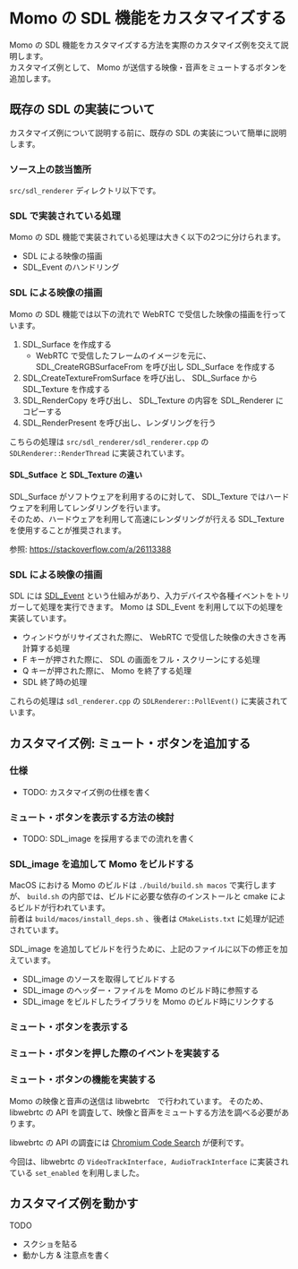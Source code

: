 # Momo の SDL 機能をカスタマイズする

Momo の SDL 機能をカスタマイズする方法を実際のカスタマイズ例を交えて説明します。  
カスタマイズ例として、 Momo が送信する映像・音声をミュートするボタンを追加します。

## 既存の SDL の実装について

カスタマイズ例について説明する前に、既存の SDL の実装について簡単に説明します。

### ソース上の該当箇所

`src/sdl_renderer` ディレクトリ以下です。

### SDL で実装されている処理

Momo の SDL 機能で実装されている処理は大きく以下の2つに分けられます。

- SDL による映像の描画
- SDL_Event のハンドリング

### SDL による映像の描画

Momo の SDL 機能では以下の流れで WebRTC で受信した映像の描画を行っています。

1. SDL_Surface を作成する
    - WebRTC で受信したフレームのイメージを元に、SDL_CreateRGBSurfaceFrom を呼び出し SDL_Surface を作成する
2. SDL_CreateTextureFromSurface を呼び出し、 SDL_Surface から SDL_Texture を作成する
3. SDL_RenderCopy を呼び出し、 SDL_Texture の内容を SDL_Renderer にコピーする
4. SDL_RenderPresent を呼び出し、レンダリングを行う 

こちらの処理は `src/sdl_renderer/sdl_renderer.cpp` の `SDLRenderer::RenderThread` に実装されています。

#### SDL_Sutface と SDL_Texture の違い

SDL_Surface がソフトウェアを利用するのに対して、 SDL_Texture ではハードウェアを利用してレンダリングを行います。  
そのため、ハードウェアを利用して高速にレンダリングが行える SDL_Texture を使用することが推奨されます。

参照: https://stackoverflow.com/a/26113388

### SDL による映像の描画

SDL には [SDL_Event](https://wiki.libsdl.org/SDL_Event) という仕組みがあり、入力デバイスや各種イベントをトリガーして処理を実行できます。
Momo は SDL_Event を利用して以下の処理を実装しています。

- ウィンドウがリサイズされた際に、 WebRTC で受信した映像の大きさを再計算する処理
- F キーが押された際に、 SDL の画面をフル・スクリーンにする処理
- Q キーが押された際に、 Momo を終了する処理
- SDL 終了時の処理

これらの処理は `sdl_renderer.cpp` の `SDLRenderer::PollEvent()` に実装されています。

## カスタマイズ例: ミュート・ボタンを追加する

### 仕様

- TODO: カスタマイズ例の仕様を書く

### ミュート・ボタンを表示する方法の検討

- TODO: SDL_image を採用するまでの流れを書く

### SDL_image を追加して Momo をビルドする

MacOS における Momo のビルドは `./build/build.sh macos` で実行しますが、 `build.sh` の内部では、ビルドに必要な依存のインストールと cmake によるビルドが行われています。  
前者は `build/macos/install_deps.sh` 、後者は `CMakeLists.txt` に処理が記述されています。

SDL_image を追加してビルドを行うために、上記のファイルに以下の修正を加えています。

- SDL_image のソースを取得してビルドする
- SDL_image のヘッダー・ファイルを Momo のビルド時に参照する
- SDL_image をビルドしたライブラリを Momo のビルド時にリンクする

### ミュート・ボタンを表示する

### ミュート・ボタンを押した際のイベントを実装する

### ミュート・ボタンの機能を実装する

Momo の映像と音声の送信は libwebrtc　で行われています。
そのため、 libwebrtc の API を調査して、映像と音声をミュートする方法を調べる必要があります。

libwebrtc の API の調査には [Chromium Code Search](https://source.chromium.org/) が便利です。

今回は、libwebrtc の `VideoTrackInterface, AudioTrackInterface` に実装されている `set_enabled` を利用しました。

## カスタマイズ例を動かす

TODO
- スクショを貼る
- 動かし方 & 注意点を書く
